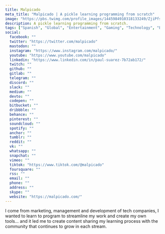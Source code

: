 ```yaml
---
title: Malpicado
meta_title: "Malpicado | A pickle learning programming from scratch"
image: "https://pbs.twimg.com/profile_images/1445984910318133249/ZjiPfsHx_400x400.jpg"
description: A pickle learning programming from scratch.
tags: ["Spanish", "Global", "Entertainment", "Gaming", "Technology", "Education", "Programming"]
social:
  facebook: ""
  twitter: "https://twitter.com/malpicado"
  mastodon: ""
  instagram: "https://www.instagram.com/malpicado/"
  youtube: "https://www.youtube.com/malpicado"
  linkedin: "https://www.linkedin.com/in/paul-suarez-7b72ab172/"
  twitch: ""
  github: ""
  gitlab: ""
  telegram: ""
  discord: ""
  slack: ""
  medium: ""
  devto: ""
  codepen: ""
  bitbucket: ""
  dribbble: ""
  behance: ""
  pinterest: ""
  soundcloud: ""
  spotify: ""
  anchor: ""
  tumblr: ""
  reddit: ""
  vk: ""
  whatsapp: ""
  snapchat: ""
  vimeo: ""
  tiktok: "https://www.tiktok.com/@malpicado"
  foursquare: ""
  rss: ""
  email: ""
  phone: ""
  address: ""
  skype: ""
  website: "https://malpicado.com/"
---
```


I come from marketing, management and development of tech companies, I wanted to learn to program to streamline my work and create my own tools... and it led me to create content sharing my learning process with the community that continues to grow in each stream.
